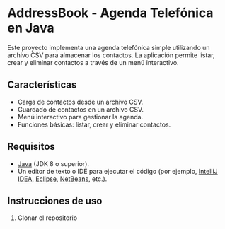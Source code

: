 # AddressBook - Agenda Telefónica en Java

Este proyecto implementa una agenda telefónica simple utilizando un archivo CSV para almacenar los contactos. La aplicación permite listar, crear y eliminar contactos a través de un menú interactivo.

## Características

- Carga de contactos desde un archivo CSV.
- Guardado de contactos en un archivo CSV.
- Menú interactivo para gestionar la agenda.
- Funciones básicas: listar, crear y eliminar contactos.

## Requisitos

- [Java](https://www.oracle.com/java/technologies/javase-jdk11-downloads.html) (JDK 8 o superior).
- Un editor de texto o IDE para ejecutar el código (por ejemplo, [IntelliJ IDEA](https://www.jetbrains.com/idea/), [Eclipse](https://www.eclipse.org/), [NetBeans](https://netbeans.apache.org/), etc.).

 ## Instrucciones de uso

1. Clonar el repositorio

